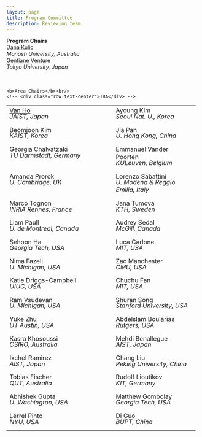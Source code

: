 ```yaml
---
layout: page
title: Program Committee
description: Reviewing team.
---
```


 <div id="area-chairs" class="row text-center">
<b>Program Chairs</b><br>
    <a  href="https://www.monash.edu/engineering/danakulic">Dana Kulic</a><br>
    <i>Monash University, Australia</i><br>
    <a  href="http://www.gvlab.jp/">Gentiane Venture</a><br>
    <i>Tokyo University, Japan</i><br>
    <br>
    <br>

    <b>Area Chairs</b><br/>
    <!-- <div class="row text-center">TBA</div> -->
<table style="margin-left:auto;margin-right:auto;">
<tr>
<td style="width:200px;vertical-align:top;">
    <a style="display: block;" href="https://www.jaist.ac.jp/ms/labs/vanho/index-e.html">Van Ho</a>
    <i style="display: block; margin-top: -0.5ex; margin-bottom: 1ex;">JAIST, Japan</i>
</td>
<td style="width:45px;"></td>
<td style="width:200px;vertical-align:top;">
    <a style="display: block;" >Ayoung Kim</a>
    <i style="display: block; margin-top: -0.5ex; margin-bottom: 1ex;">Seoul Nat. U., Korea</i>
</td>
</tr>
<tr>
<td style="width:200px;vertical-align:top;">
    <a style="display: block;" >Beomjoon Kim</a>
    <i style="display: block; margin-top: -0.5ex; margin-bottom: 1ex;">KAIST, Korea</i>
</td>
<td style="width:45px;"></td>
<td style="width:200px;vertical-align:top;">
    <a style="display: block;" >Jia Pan</a>
    <i style="display: block; margin-top: -0.5ex; margin-bottom: 1ex;">U. Hong Kong, China</i>
</td>
</tr>
<tr>
<td style="width:200px;vertical-align:top;">
    <a style="display: block;" >Georgia Chalvatzaki</a>
    <i style="display: block; margin-top: -0.5ex; margin-bottom: 1ex;">TU Darmstadt, Germany</i>
</td>
<td style="width:45px;"></td>
<td style="width:200px;vertical-align:top;">
    <a style="display: block;" >Emmanuel Vander Poorten</a>
    <i style="display: block; margin-top: -0.5ex; margin-bottom: 1ex;">KULeuven, Belgium</i>
</td>
</tr>
<tr>
<td style="width:200px;vertical-align:top;">
    <a style="display: block;" >Amanda Prorok</a>
    <i style="display: block; margin-top: -0.5ex; margin-bottom: 1ex;">U. Cambridge, UK</i>
</td>
<td style="width:45px;"></td>
<td style="width:200px;vertical-align:top;">
    <a style="display: block;" >Lorenzo Sabattini</a>
    <i style="display: block; margin-top: -0.5ex; margin-bottom: 1ex;">U. Modena & Reggio Emilia, Italy</i>
</td>
</tr>
<tr>
<td style="width:200px;vertical-align:top;">
    <a style="display: block;" >Marco Tognon</a>
    <i style="display: block; margin-top: -0.5ex; margin-bottom: 1ex;">INRIA Rennes, France</i>
</td>
<td style="width:45px;"></td>
<td style="width:200px;vertical-align:top;">
    <a style="display: block;" >Jana Tumova</a>
    <i style="display: block; margin-top: -0.5ex; margin-bottom: 1ex;">KTH, Sweden</i>
</td>
</tr>
<tr>
<td style="width:200px;vertical-align:top;">
    <a style="display: block;" >Liam Paull</a>
    <i style="display: block; margin-top: -0.5ex; margin-bottom: 1ex;">U. de Montreal, Canada</i>
</td>
<td style="width:45px;"></td>
<td style="width:200px;vertical-align:top;">
    <a style="display: block;" >Audrey Sedal</a>
    <i style="display: block; margin-top: -0.5ex; margin-bottom: 1ex;">McGill, Canada</i>
</td>
</tr>
<tr>
<td style="width:200px;vertical-align:top;">
    <a style="display: block;" >Sehoon Ha</a>
    <i style="display: block; margin-top: -0.5ex; margin-bottom: 1ex;">Georgia Tech, USA</i>
</td>
<td style="width:45px;"></td>
<td style="width:200px;vertical-align:top;">
    <a style="display: block;" >Luca Carlone</a>
    <i style="display: block; margin-top: -0.5ex; margin-bottom: 1ex;">MIT, USA</i>
</td>
</tr>
<tr>
<td style="width:200px;vertical-align:top;">
    <a style="display: block;" >Nima Fazeli</a>
    <i style="display: block; margin-top: -0.5ex; margin-bottom: 1ex;">U. Michigan, USA</i>
</td>
<td style="width:45px;"></td>
<td style="width:200px;vertical-align:top;">
    <a style="display: block;" >Zac Manchester</a>
    <i style="display: block; margin-top: -0.5ex; margin-bottom: 1ex;">CMU, USA</i>
</td>
</tr>


<tr>
<td style="width:200px;vertical-align:top;">
    <a style="display: block;" >Katie Driggs-Campbell</a>
    <i style="display: block; margin-top: -0.5ex; margin-bottom: 1ex;">UIUC, USA</i>
</td>
<td style="width:45px;"></td>
<td style="width:200px;vertical-align:top;">
    <a style="display: block;" >Chuchu Fan</a>
    <i style="display: block; margin-top: -0.5ex; margin-bottom: 1ex;">MIT, USA</i>
</td>
</tr>
<tr>
<td style="width:200px;vertical-align:top;">
    <a style="display: block;" >Ram Vsudevan</a>
    <i style="display: block; margin-top: -0.5ex; margin-bottom: 1ex;">U. Michigan, USA</i>
</td>
<td style="width:45px;"></td>
<td style="width:200px;vertical-align:top;">
    <a style="display: block;" >Shuran Song</a>
    <i style="display: block; margin-top: -0.5ex; margin-bottom: 1ex;">Stanford University, USA</i>
</td>
</tr>
<tr>
<td style="width:200px;vertical-align:top;">
    <a style="display: block;" >Yuke Zhu</a>
    <i style="display: block; margin-top: -0.5ex; margin-bottom: 1ex;">UT Austin, USA</i>
</td>
<td style="width:45px;"></td>
<td style="width:200px;vertical-align:top;">
    <a style="display: block;" >Abdelslam Boularias</a>
    <i style="display: block; margin-top: -0.5ex; margin-bottom: 1ex;">Rutgers, USA</i>
</td>
</tr>
<tr>
<td style="width:200px;vertical-align:top;">
    <a style="display: block;" >Kasra Khosoussi</a>
    <i style="display: block; margin-top: -0.5ex; margin-bottom: 1ex;">CSIRO, Australia</i>
</td>
<td style="width:45px;"></td>
<td style="width:200px;vertical-align:top;">
    <a style="display: block;" >Mehdi Benallegue</a>
    <i style="display: block; margin-top: -0.5ex; margin-bottom: 1ex;">AIST, Japan</i>
</td>
</tr>
<tr>
<tr>
<td style="width:200px;vertical-align:top;">
    <a style="display: block;" >Ixchel Ramirez</a>
    <i style="display: block; margin-top: -0.5ex; margin-bottom: 1ex;">AIST, Japan</i>
</td>
<td style="width:45px;"></td>
<td style="width:200px;vertical-align:top;">
    <a style="display: block;" >Chang Liu</a>
    <i style="display: block; margin-top: -0.5ex; margin-bottom: 1ex;">Peking University, China</i>
</td>
</tr>
<tr>
<td style="width:200px;vertical-align:top;">
    <a style="display: block;" >Tobias Fischer</a>
    <i style="display: block; margin-top: -0.5ex; margin-bottom: 1ex;">QUT, Australia</i>
</td>
<td style="width:45px;"></td>
<td style="width:200px;vertical-align:top;">
    <a style="display: block;" >Rudolf Lioutikov</a>
    <i style="display: block; margin-top: -0.5ex; margin-bottom: 1ex;">KIT, Germany</i>
</td>
</tr>
<tr>
<td style="width:200px;vertical-align:top;">
    <a style="display: block;" >Abhishek Gupta</a>
    <i style="display: block; margin-top: -0.5ex; margin-bottom: 1ex;">U. Washington, USA</i>
</td>
<td style="width:45px;"></td>
<td style="width:200px;vertical-align:top;">
    <a style="display: block;" >Matthew Gombolay</a>
    <i style="display: block; margin-top: -0.5ex; margin-bottom: 1ex;">Georgia Tech, USA</i>
</td>
</tr>
<tr>
<td style="width:200px;vertical-align:top;">
    <a style="display: block;" >Lerrel Pinto</a>
    <i style="display: block; margin-top: -0.5ex; margin-bottom: 1ex;">NYU, USA</i>
</td>
<td style="width:45px;"></td>
<td style="width:200px;vertical-align:top;">
    <a style="display: block;" >Di Guo</a>
    <i style="display: block; margin-top: -0.5ex; margin-bottom: 1ex;">BUPT, China</i>
</td>
</tr>

